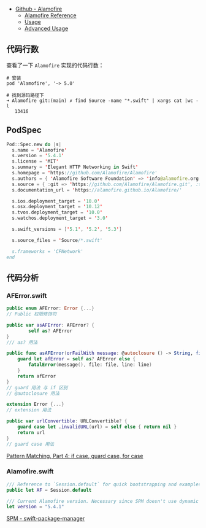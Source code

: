 * [Github - Alamofire](https://github.com/Alamofire/Alamofire)
  * [Alamofire Reference](http://alamofire.github.io/Alamofire/)
  * [Usage](https://github.com/Alamofire/Alamofire/blob/master/Documentation/Usage.md#using-alamofire)
  * [Advanced Usage](https://github.com/Alamofire/Alamofire/blob/master/Documentation/AdvancedUsage.md)



## 代码行数

查看了一下 `Alamofire` 实现的代码行数：

```shell
# 安装
pod 'Alamofire', '~> 5.0'

# 找到源码路径下
➜ Alamofire git:(main) ✗ find Source -name "*.swift" | xargs cat |wc -l
   13416
```



## PodSpec

```swift
Pod::Spec.new do |s|
  s.name = 'Alamofire'
  s.version = '5.4.1'
  s.license = 'MIT'
  s.summary = 'Elegant HTTP Networking in Swift'
  s.homepage = 'https://github.com/Alamofire/Alamofire'
  s.authors = { 'Alamofire Software Foundation' => 'info@alamofire.org' }
  s.source = { :git => 'https://github.com/Alamofire/Alamofire.git', :tag => s.version }
  s.documentation_url = 'https://alamofire.github.io/Alamofire/'

  s.ios.deployment_target = '10.0'
  s.osx.deployment_target = '10.12'
  s.tvos.deployment_target = '10.0'
  s.watchos.deployment_target = '3.0'

  s.swift_versions = ['5.1', '5.2', '5.3']

  s.source_files = 'Source/*.swift'

  s.frameworks = 'CFNetwork'
end
```







## 代码分析

### AFError.swift

```swift
public enum AFError: Error {...}
// Public 权限修饰符
```



```swift
public var asAFError: AFError? {
		self as? AFError
}
/// as? 用法
```



```swift
public func asAFError(orFailWith message: @autoclosure () -> String, file: StaticString = #file, line: UInt = #line) -> AFError {
    guard let afError = self as? AFError else {
        fatalError(message(), file: file, line: line)
    }
    return afError
}
// guard 用法 与 if 区别
// @autoclosure 用法
```



```swift
extension Error {...}
// extension 用法
```



```swift
public var urlConvertible: URLConvertible? {
    guard case let .invalidURL(url) = self else { return nil }
    return url
}
// guard case 用法
```

[Pattern Matching, Part 4: if case, guard case, for case](https://alisoftware.github.io/swift/pattern-matching/2016/05/16/pattern-matching-4/)



### Alamofire.swift

```swift
/// Reference to `Session.default` for quick bootstrapping and examples.
public let AF = Session.default

/// Current Alamofire version. Necessary since SPM doesn't use dynamic libraries. Plus this will be more accurate.
let version = "5.4.1"
```

[SPM - swift-package-manager](https://github.com/apple/swift-package-manager)















